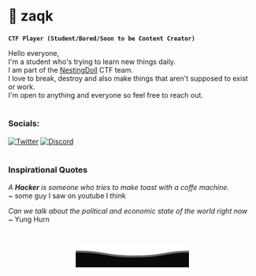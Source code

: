 # 🧊 zaqk

**`CTF Player (Student/Bored/Soon to be Content Creator)`**

Hello everyone, <br>
I'm a student who's trying to learn new things daily. <br>
I am part of the [NestingDoll][NestingDollCTFTwitter] CTF team. <br>
I love to break, destroy and also make things that aren't supposed to exist or work. <br>
I'm open to anything and everyone so feel free to reach out.

#
  <!--Twitter-->
<h3 align="left">Socials:</h3>
<p align="left">
<a href="https://twitter.com/@zaqk_" target="blank"><img align="center" src="https://raw.githubusercontent.com/rahuldkjain/github-profile-readme-generator/master/src/images/icons/Social/twitter.svg" alt="Twitter" height="30" width="40" /></a>
  <!--Discord-->
<a href="https://discordapp.com/users/650745555806584855" target="blank"><img align="center" src="https://raw.githubusercontent.com/rahuldkjain/github-profile-readme-generator/master/src/images/icons/Social/discord.svg" alt="Discord" height="30" width="40" /></a>
</p>

#

### Inspirational Quotes
*A **Hacker** is someone who tries to make toast with a coffe machine.* <br>
~ some guy I saw on youtube I think

*Can we talk about the political and economic state of the world right now* <br>
~ Yung Hurn

#

<p align="center">
        <img src="https://raw.githubusercontent.com/izqkk/izqkk/main/svg/Bottom.svg" alt="Bottom" />
</p>


[NestingDollCTFTwitter]: https://twitter.com/NestingDollCTF
